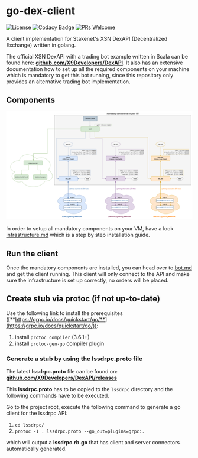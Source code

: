# go-dex-client
[![License](http://img.shields.io/badge/license-MIT-blue.svg)](https://raw.githubusercontent.com/miguelmota/cwntr/go-crypto-tools/LICENSE.md)
[![Codacy Badge](https://api.codacy.com/project/badge/Grade/1ab794872bef48d59e09f8e3160d6326)](https://www.codacy.com/manual/cwntr/go-dex-client?utm_source=github.com&amp;utm_medium=referral&amp;utm_content=cwntr/go-dex-client&amp;utm_campaign=Badge_Grade)
[![PRs Welcome](https://img.shields.io/badge/PRs-welcome-brightgreen.svg)](#contributing)

A client implementation for Stakenet's XSN DexAPI (Decentralized Exchange) written in golang.

The official XSN DexAPI with a trading bot example written in Scala can be found here: [**github.com/X9Developers/DexAPI**](https://github.com/X9Developers/DexAPI). It also has an extensive documentation how to set up all the required components on your machine which is mandatory to get this bot running, since this repository only provides an alternative trading bot implementation.

## Components
![alt text](infrastructure/components.png)

In order to setup all mandatory components on your VM, have a look [infrastructure.md](infrastructure/infrastructure.md) which is a step by step installation guide.

## Run the client
Once the mandatory components are installed, you can head over to [bot.md](infrastructure/bot.md) and get the client running.
This client will only connect to the API and make sure the infrastructure is set up correctly, no orders will be placed.
 
## Create stub via protoc (if not up-to-date)
Use the following link to install the prerequisites ([**https://grpc.io/docs/quickstart/go/**](https://grpc.io/docs/quickstart/go/)):

 1. install `protoc compiler` (3.6.1+) 
 2. install `protoc-gen-go` compiler plugin 

### Generate a stub by using the lssdrpc.proto file
The latest **lssdrpc.proto** file can be found on: 
[**github.com/X9Developers/DexAPI/releases**](https://github.com/X9Developers/DexAPI/releases)

This **lssdrpc.proto** has to be copied to the `lssdrpc` directory and the following commands have to be executed.

Go to the project root, execute the following command to generate a go client for the lssdrpc API:

 1. `cd lssdrpc/`
 2. `protoc -I . lssdrpc.proto --go_out=plugins=grpc:.`

which will output a **lssdrpc.rb.go** that has client and server connectors automatically generated.
